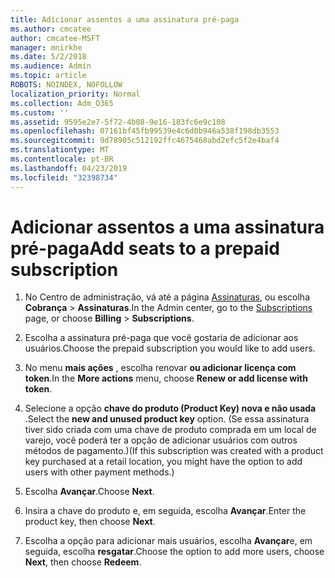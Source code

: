 ```yaml
---
title: Adicionar assentos a uma assinatura pré-paga
ms.author: cmcatee
author: cmcatee-MSFT
manager: mnirkhe
ms.date: 5/2/2018
ms.audience: Admin
ms.topic: article
ROBOTS: NOINDEX, NOFOLLOW
localization_priority: Normal
ms.collection: Adm_O365
ms.custom: ''
ms.assetid: 9595e2e7-5f72-4b08-9e16-183fc6e9c108
ms.openlocfilehash: 07161bf45fb99539e4c6d0b946a538f198db3553
ms.sourcegitcommit: 9d78905c512192ffc4675468abd2efc5f2e4baf4
ms.translationtype: MT
ms.contentlocale: pt-BR
ms.lasthandoff: 04/23/2019
ms.locfileid: "32398734"
---
```

# <a name="add-seats-to-a-prepaid-subscription"></a><span data-ttu-id="03f4e-102">Adicionar assentos a uma assinatura pré-paga</span><span class="sxs-lookup"><span data-stu-id="03f4e-102">Add seats to a prepaid subscription</span></span>

1. <span data-ttu-id="03f4e-103">No Centro de administração, vá até a página [Assinaturas](https://go.microsoft.com/fwlink/p/?linkid=842054), ou escolha **Cobrança** \> **Assinaturas**.</span><span class="sxs-lookup"><span data-stu-id="03f4e-103">In the Admin center, go to the [Subscriptions](https://go.microsoft.com/fwlink/p/?linkid=842054) page, or choose **Billing** \> **Subscriptions**.</span></span>
    
2. <span data-ttu-id="03f4e-104">Escolha a assinatura pré-paga que você gostaria de adicionar aos usuários.</span><span class="sxs-lookup"><span data-stu-id="03f4e-104">Choose the prepaid subscription you would like to add users.</span></span>
    
3. <span data-ttu-id="03f4e-105">No menu **mais ações** , escolha renovar **ou adicionar licença com token**.</span><span class="sxs-lookup"><span data-stu-id="03f4e-105">In the **More actions** menu, choose **Renew or add license with token**.</span></span>
    
4. <span data-ttu-id="03f4e-106">Selecione a opção **chave do produto (Product Key) nova e não usada** .</span><span class="sxs-lookup"><span data-stu-id="03f4e-106">Select the **new and unused product key** option.</span></span> <span data-ttu-id="03f4e-107">(Se essa assinatura tiver sido criada com uma chave de produto comprada em um local de varejo, você poderá ter a opção de adicionar usuários com outros métodos de pagamento.)</span><span class="sxs-lookup"><span data-stu-id="03f4e-107">(If this subscription was created with a product key purchased at a retail location, you might have the option to add users with other payment methods.)</span></span> 
    
5. <span data-ttu-id="03f4e-108">Escolha **Avançar**.</span><span class="sxs-lookup"><span data-stu-id="03f4e-108">Choose **Next**.</span></span>
    
6. <span data-ttu-id="03f4e-109">Insira a chave do produto e, em seguida, escolha **Avançar**.</span><span class="sxs-lookup"><span data-stu-id="03f4e-109">Enter the product key, then choose **Next**.</span></span>
    
7. <span data-ttu-id="03f4e-110">Escolha a opção para adicionar mais usuários, escolha **Avançar**e, em seguida, escolha **resgatar**.</span><span class="sxs-lookup"><span data-stu-id="03f4e-110">Choose the option to add more users, choose **Next**, then choose **Redeem**.</span></span>
    

